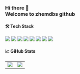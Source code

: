 ### Hi there 👋<br/> Welcome to zhemdbs github

#### 🛠 Tech Stack
<div>
	<img src="https://img.shields.io/badge/HTML5-E34F26?style=flat&logo=Java&logoColor=white" />
	<img src="https://img.shields.io/badge/CSS3-1572B6?style=flat&logo=CSS3&logoColor=white" />
	<img src="https://img.shields.io/badge/Sass-CC6699?style=flat&logo=Sass&logoColor=white" />
	<img src="https://img.shields.io/badge/Jquery-0769AD?style=flat&logo=Jquery&logoColor=white" />
	<img src="https://img.shields.io/badge/JavaScript-F7DF1E?style=flat&logo=JavaScript&logoColor=white" />
	<img src="https://img.shields.io/badge/React-61DAFB?style=flat&logo=React&logoColor=white" />
	<img src="https://img.shields.io/badge/Git-F05032?style=flat&logo=Git&logoColor=white" />
	<img src="https://img.shields.io/badge/GitHub-181717?style=flat&logo=GitHub&logoColor=white" />
</div>

#### 📈 GiHub Stats
<div>
  <table>
    <tr>
      <td align="top" width="50%">
	<img src="https://github-readme-stats.vercel.app/api?username=zhemdbs&show_icons=true&theme=transparent&hide_border=true"/> 
      </td>
      <td align="top" width="50%">
	<img src="https://github-readme-stats.vercel.app/api/top-langs/?username=zhemdbs&layout=compact&border_color=transparent&theme=transparent&hide_border=true"/>
      </td>
    </tr>
  </table>
</div>
